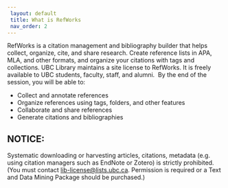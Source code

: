 ```yaml
---
 layout: default
 title: What is RefWorks
 nav_order: 2
---
```


RefWorks is a citation management and bibliography builder that helps collect, organize, cite, and share research. Create reference lists in APA, MLA, and other formats, and organize your citations with tags and collections. UBC Library maintains a site license to RefWorks. It is freely available to UBC students, faculty, staff, and alumni.  By the end of the session, you will be able to:

- Collect and annotate references
- Organize references using tags, folders, and other features
- Collaborate and share references 
- Generate citations and bibliographies

## NOTICE: 

Systematic downloading or harvesting articles, citations, metadata (e.g. using citation managers such as EndNote or Zotero) is strictly prohibited. (You must contact lib-license@lists.ubc.ca. Permission is required or a Text and Data Mining Package should be purchased.)
